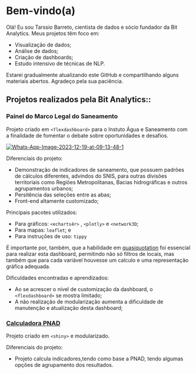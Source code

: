 # Bem-vindo(a)

Olá! Eu sou Tarssio Barreto, cientista de dados e sócio fundador da Bit Analytics. Meus projetos têm foco em:

- Visualização de dados;
- Análise de dados;
- Criação de dashboards;
- Estudo intensivo de técnicas de NLP.

Estarei gradualmente atualizando este GitHub e compartilhando alguns materiais abertos. Agradeço pela sua paciência.

## Projetos realizados pela Bit Analytics::

### Painel do Marco Legal do Saneamento

Projeto criado em ```<flexdashboard>``` para o Instuto Água e Saneamento com a finalidade de fomentar o debate sobre oportunidades e desafios.

<a href="https://aguaesaneamento.shinyapps.io/painel-marco-legal/#section-cobertura"><img src="https://i.ibb.co/wLBW1DN/Whats-App-Image-2023-12-19-at-09-13-48-1.jpg" alt="Whats-App-Image-2023-12-19-at-09-13-48-1" border="0"></a>

Diferenciais do projeto: 

* Demonstração de indicadores de saneamento, que possuem padrões de cálculos diferentes, advindos do SNIS,  para outras divisões territoriais como Regiões Metropolitanas,  Bacias hidrográficas e outros agrupamentos urbanos;
* Persitência das seleções entre as abas;
* Front-end altamente customizado;

Principais pacotes utilizados: 

* Para gráficos: ```<echarts4r>``` , ```<plotly>``` e ```<network3D```;
* Para mapas: ```leaflet```; e
* Para instruções de uso: ```tippy```

É importante por, também, que a habilidade em [quasiquotation](<https://adv-r.hadley.nz/quasiquotation.html>) foi essencial para realizar esta dashboard, permitindo não só filtros de locais, mas também que para cada variável houvesse um calculo e uma representação gráfica adequada.

Dificuldades encontradas e aprendizados: 

* Ao se acrescer o nível de customização da dashboard, o ```<flexdashboard>``` se mostra limitado;
* A não realização de modularização aumenta a dificuldade de manutenção e atualização desta dashboard;

### [Calculadora PNAD](https://bitanalytics.shinyapps.io/calculadora_pnad)

Projeto criado em ```<shiny>``` e modularizado.

Diferenciais do projeto: 

* Projeto calcula indicadores,tendo como base a PNAD, tendo algumas opções de agrupamento dos resultados.




 
